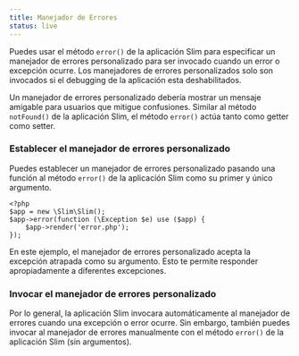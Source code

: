 ```yaml
---
title: Manejador de Errores
status: live
---
```


Puedes usar el método `error()` de la aplicación Slim para especificar un manejador de errores 
personalizado para ser invocado cuando un error o excepción ocurre. Los manejadores de errores 
personalizados solo son invocados si el debugging de la aplicación esta deshabilitados.

Un manejador de errores personalizado debería mostrar un mensaje amigable para usuarios que mitigue 
confusiones. Similar al método `notFound()` de la aplicación Slim, el método `error()` actúa tanto como 
getter como setter.

### Establecer el manejador de errores personalizado

Puedes establecer un manejador de errores personalizado pasando una función al método `error()` de la aplicación 
Slim como su primer y único argumento.

    <?php
    $app = new \Slim\Slim();
    $app->error(function (\Exception $e) use ($app) {
        $app->render('error.php');
    });

En este ejemplo, el manejador de errores personalizado acepta la excepción atrapada como su argumento. Esto 
te permite responder apropiadamente a diferentes excepciones. 

### Invocar el manejador de errores personalizado

Por lo general, la aplicación Slim invocara automáticamente al manejador de errores cuando una 
excepción o error ocurre. Sin embargo, también puedes invocar al manejador de errores manualmente con 
el método `error()` de la aplicación Slim (sin argumentos).
